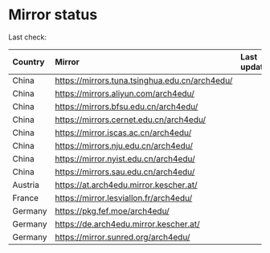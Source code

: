 <script src="./time.js"></script>
# Mirror status
Last check: <script type="text/javascript">localize(1743755438.4462626);</script>

|Country|Mirror|Last update|
|:------|:-----|:----------|
|China|https://mirrors.tuna.tsinghua.edu.cn/arch4edu/|<script type="text/javascript">localize(1743749002);</script>|
|China|https://mirrors.aliyun.com/arch4edu/|<script type="text/javascript">localize(1743705845);</script>|
|China|https://mirrors.bfsu.edu.cn/arch4edu/|<script type="text/javascript">localize(1743705845);</script>|
|China|https://mirrors.cernet.edu.cn/arch4edu/|<script type="text/javascript">localize(1743749002);</script>|
|China|https://mirror.iscas.ac.cn/arch4edu/|<script type="text/javascript">localize(1743705845);</script>|
|China|https://mirrors.nju.edu.cn/arch4edu/|<script type="text/javascript">localize(1743662625);</script>|
|China|https://mirror.nyist.edu.cn/arch4edu/|<script type="text/javascript">localize(1743705845);</script>|
|China|https://mirrors.sau.edu.cn/arch4edu/|<script type="text/javascript">localize(1731653531);</script>|
|Austria|https://at.arch4edu.mirror.kescher.at/|<script type="text/javascript">localize(1743705845);</script>|
|France|https://mirror.lesviallon.fr/arch4edu/|<script type="text/javascript">localize(1743749002);</script>|
|Germany|https://pkg.fef.moe/arch4edu/|<script type="text/javascript">localize(1743705845);</script>|
|Germany|https://de.arch4edu.mirror.kescher.at/|<script type="text/javascript">localize(1743705845);</script>|
|Germany|https://mirror.sunred.org/arch4edu/|<script type="text/javascript">localize(1743705845);</script>|

<script src="./tablefilter/tablefilter.js"></script>
<script src="./table.js"></script>